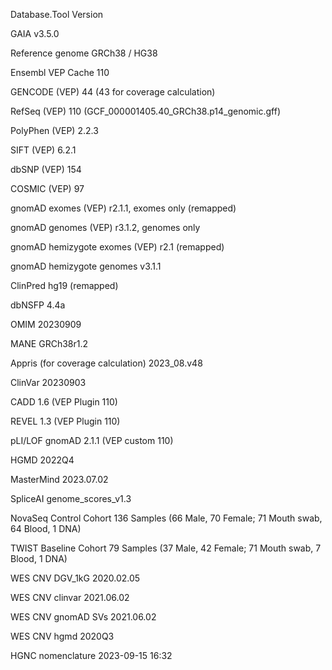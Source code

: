 Database.Tool	Version

GAIA	v3.5.0

Reference genome	GRCh38 / HG38

Ensembl VEP Cache	110

GENCODE (VEP)	44 (43 for coverage calculation)

RefSeq (VEP)	110 (GCF_000001405.40_GRCh38.p14_genomic.gff)

PolyPhen (VEP)	2.2.3

SIFT (VEP)	6.2.1

dbSNP (VEP)	154

COSMIC (VEP)	97

gnomAD exomes (VEP)	r2.1.1, exomes only (remapped)

gnomAD genomes (VEP)	r3.1.2, genomes only

gnomAD hemizygote exomes (VEP)	r2.1 (remapped)

gnomAD hemizygote genomes	v3.1.1

ClinPred	hg19 (remapped)

dbNSFP	4.4a

OMIM	20230909

MANE	GRCh38r1.2

Appris (for coverage calculation)	2023_08.v48

ClinVar	20230903

CADD	1.6 (VEP Plugin 110)

REVEL	1.3 (VEP Plugin 110)

pLI/LOF	gnomAD 2.1.1 (VEP custom 110)

HGMD	2022Q4

MasterMind	2023.07.02

SpliceAI	genome_scores_v1.3

NovaSeq Control Cohort	136 Samples (66 Male, 70 Female; 71 Mouth swab, 64 Blood, 1 DNA)


TWIST Baseline Cohort	79 Samples (37 Male, 42 Female; 71 Mouth swab, 7 Blood, 1 DNA)

WES CNV DGV_1kG	2020.02.05

WES CNV clinvar	2021.06.02

WES CNV gnomAD SVs	2021.06.02

WES CNV hgmd	2020Q3

HGNC nomenclature	2023-09-15 16:32
